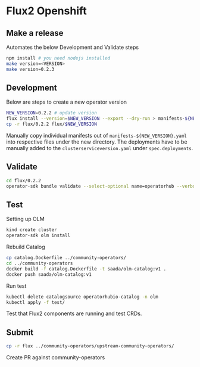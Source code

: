# Flux2 Openshift

## Make a release

Automates the below Development and Validate steps

```sh
npm install # you need nodejs installed
make version=<VERSION>
make version=0.2.3
```

## Development

Below are steps to create a new operator version

```sh
NEW_VERSION=0.2.2 # update version
flux install --version=$NEW_VERSION --export --dry-run > manifests-${NEW_VERSION}.yaml
cp -r flux/0.2.2 flux/$NEW_VERSION
```

Manually copy individual manifests out of `manifests-${NEW_VERSION}.yaml` into respective files under the new directory.
The deployments have to be manually added to the `clusterserviceversion.yaml` under `spec.deployments`.

## Validate

```sh
cd flux/0.2.2
operator-sdk bundle validate --select-optional name=operatorhub --verbose .
```

## Test

Setting up OLM

```sh
kind create cluster
operator-sdk olm install
```

Rebuild Catalog

```sh
cp catalog.Dockerfile ../community-operators/
cd ../community-operators
docker build -f catalog.Dockerfile -t saada/olm-catalog:v1 .
docker push saada/olm-catalog:v1
```

Run test

```sh
kubectl delete catalogsource operatorhubio-catalog -n olm
kubectl apply -f test/
```

Test that Flux2 components are running and test CRDs.

## Submit

```sh
cp -r flux ../community-operators/upstream-community-operators/
```

Create PR against community-operators

